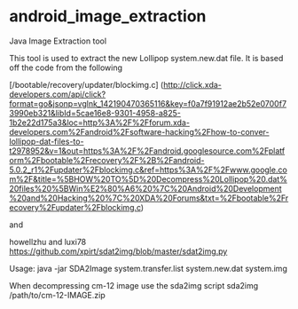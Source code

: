 # android_image_extraction
Java Image Extraction tool

This tool is used to extract the new Lollipop system.new.dat file.  It is based off the code from the following

[/bootable/recovery/updater/blockimg.c] (http://click.xda-developers.com/api/click?format=go&jsonp=vglnk_142190470365116&key=f0a7f91912ae2b52e0700f73990eb321&libId=5cae16e8-9301-4958-a825-1b2e22d175a3&loc=http%3A%2F%2Fforum.xda-developers.com%2Fandroid%2Fsoftware-hacking%2Fhow-to-conver-lollipop-dat-files-to-t2978952&v=1&out=https%3A%2F%2Fandroid.googlesource.com%2Fplatform%2Fbootable%2Frecovery%2F%2B%2Fandroid-5.0.2_r1%2Fupdater%2Fblockimg.c&ref=https%3A%2F%2Fwww.google.com%2F&title=%5BHOW%20TO%5D%20Decompress%20Lollipop%20.dat%20files%20%5BWin%E2%80%A6%20%7C%20Android%20Development%20and%20Hacking%20%7C%20XDA%20Forums&txt=%2Fbootable%2Frecovery%2Fupdater%2Fblockimg.c)

and

howellzhu and luxi78
https://github.com/xpirt/sdat2img/blob/master/sdat2img.py


Usage:
java -jar SDA2Image system.transfer.list system.new.dat system.img

When decompressing cm-12 image use the sda2img script
sda2img /path/to/cm-12-IMAGE.zip


